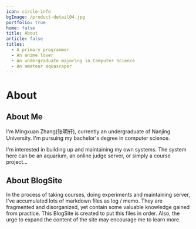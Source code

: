 ```yaml
---
icon: circle-info
bgImage: /product-detail04.jpg
portfolio: true
home: false
title: About
article: false
titles:
  - A primary programmer
  - An anime lover
  - An undergraduate majoring in Computer Science
  - An amateur aquascaper
---
```


# About
## About Me
I'm Mingxuan Zhang(张明轩), currently an undergraduate of Nanjing University. I'm pursuing my bachelor's degree in computer science. 

I'm interested in building up and maintaining my own systems. The system here can be an aquarium, an online judge server, or simply a course project...

## About BlogSite
In the process of taking courses, doing experiments and maintaining server, I've accumulated lots of markdown files as log / memo. They are fragmented and disorganized, yet contain some valuable knowledge gained from practice. This BlogSite is created to put this files in order. Also, the urge to expand the content of the site may encourage me to learn more.